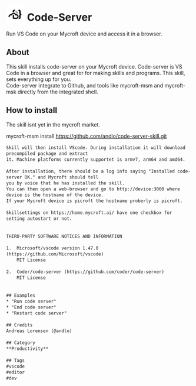 # <img src='pwa-icon-512.png' card_color='#40DBB0' width='50' style='vertical-align:bottom'/> Code-Server
Run VS Code on your Mycroft device and access it in a browser.

## About
This skill installs code-server on your Mycroft device. Code-server is VS Code in a browser and great for 
for making skills and programs. This skill, sets everything up for you.   
Code-server integrate to Github, and tools like mycroft-msm and mycroft-msk directly from the integrated 
shell.


## How to install
The skill isnt yet in the mycroft market.

mycroft-msm install https://github.com/andlo/code-server-skill.git
```
Skill will then install VScode. During installation it will download precompiled package and extract
it. Machine platforms currently supportet is armv7, arm64 and amd64.

After installation, there should be a log info saying "Installed code-server OK." and Mycroft should tell 
you by voice that he has installed the skill.
You can then open a web-browser and go to http://device:3000 where device is the hostname of the device.
If your Mycroft device is picroft the hostname proberly is picroft. 

Skillsettings on https://home.mycroft.ai/ have one checkbox for setting autostart or not.


THIRD-PARTY SOFTWARE NOTICES AND INFORMATION

1.	Microsoft/vscode version 1.47.0 (https://github.com/Microsoft/vscode)
    MIT License 

2.  Coder/code-server (https://github.com/coder/code-server)
    MIT License 


## Examples
* "Run code server"
* "End code server"
* "Restart code server"

## Credits
Andreas Lorensen (@andlo)

## Category
**Productivity**

## Tags
#vscode
#editor
#dev
